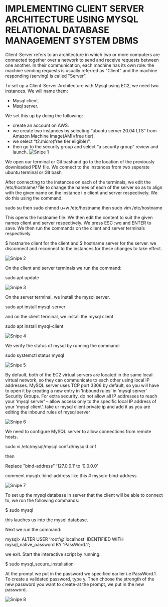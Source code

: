 # IMPLEMENTING CLIENT SERVER ARCHITECTURE USING MYSQL RELATIONAL DATABASE MANAGEMENT SYSTEM DBMS

Client-Server refers to an architecture in which two or more computers are connected together over a network to send and receive requests between one another. In their communication, each machine has its own role: the machine sending requests is usually referred as "Client" and the machine responding (serving) is called "Server".

To set up a Client-Server Architecture with Mysql using EC2, we need two instances. We will name them:
- Mysql client.
- Msql server.

 We set this up by doing the following:
- create an account on AWS.
- we create two instances by selecting “ubuntu server 20.04 LTS” from Amazon Machine Image(AMI)(free tier).
- we select “t2.micro(free tier eligible)”.
- then go to the security group and select “a security group” review and launch.
  ![Snipe 1](https://github.com/Mirahkeyz/Darey.io-Projects/assets/134533695/1fb257ab-ce3b-41b4-a7c0-92fd315de733)

We open our terminal or Git bashand go to the location of the previously downloaded PEM file.
We connect to the instances from two seperate ubuntu terminal or Git bash

After connecting to the instances on each of the terminals, we edit the /etc/hostname/ file to change the names of each of the server so as to align with the given name on the instance i.e client and server respectively. We do this using the command:

sudo su
then
sudo chmod u+w /etc/hostname
then
sudo vim /etc/hostname

This opens the hostname file. We then edit the content to suit the given names client and server respectively. We press ESC :wq and ENTER to save.
We then run the commands on the client and server terminals respectively.

$ hostname client for the client
and
$ hostname server for the server.
we disconnect and reconnect to the instances for these changes to take effect.

![Snipe 2](https://github.com/Mirahkeyz/Darey.io-Projects/assets/134533695/2ffeb247-f314-4b5d-af78-e62f44f3d63d)

On the client and server terminals we run the command:

sudo apt update

![Snipe 3](https://github.com/Mirahkeyz/Darey.io-Projects/assets/134533695/7658e7fa-c2dd-4a55-869e-74a9f9a37d6e)


On the server terminal, we install the mysql server.

sudo apt install mysql-server

and on the client terminal, we install the mysql client

sudo apt install mysql-client

![Snipe 4](https://github.com/Mirahkeyz/Darey.io-Projects/assets/134533695/36068971-e6b8-4433-aba3-5276275d0595)

We verify the status of mysql by running the command:

sudo systemctl status mysql

![Snipe 5](https://github.com/Mirahkeyz/Darey.io-Projects/assets/134533695/9b22d20a-caad-4687-9f2e-eb30b31db4cb)


By default, both of the EC2 virtual servers are located in the same local virtual network, so they can communicate to each other using local IP addresses. MySQL server uses TCP port 3306 by default, so you will have to open it by creating a new entry in ‘Inbound rules’ in ‘mysql server’ Security Groups. For extra security, do not allow all IP addresses to reach your ‘mysql server’ – allow access only to the specific local IP address of your ‘mysql client’. take ur mysql client private ip and add it as you are editing the inbound rules of mysql server

![Snipe 6](https://github.com/Mirahkeyz/Darey.io-Projects/assets/134533695/c76e4369-521a-4f54-9398-8006e10c7e3a)


We need to configure MySQL server to allow connections from remote hosts.

sudo vi /etc/mysql/mysql.conf.d/mysqld.cnf

then

Replace "bind-address" ‘127.0.0.1’ to ‘0.0.0.0’ 

comment mysqlx-bind-address like this # mysqlx-bind-address

![Snipe 7](https://github.com/Mirahkeyz/Darey.io-Projects/assets/134533695/920e5d0b-b37b-44db-9d14-b341eb27deea)


To set up the mysql database in server that the client will be able to connect to, we run the following commands:

$ sudo mysql

this lauches us into the mysql database.

Next we run the command:

mysql> ALTER USER 'root'@'localhost' IDENTIFIED WITH mysql_native_password BY 'PassWord.1';

we exit. Start the interactive script by running:

$ sudo mysql_secure_installation

At the prompt we put in the password we specified earlier i.e PassWord.1. To create a validated password, type y. Then choose the strength of the new password you want to create-at the prompt, we put in the new password.

![Snipe 8](https://github.com/Mirahkeyz/Darey.io-Projects/assets/134533695/e82fc4eb-2502-4948-9381-ce962f0ad066)

